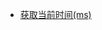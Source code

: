 
<!-- @import "[TOC]" {cmd="toc" depthFrom=1 depthTo=6 orderedList=false} -->

<!-- code_chunk_output -->


* [获取当前时间(ms)](./获取当前时间(ms).md)